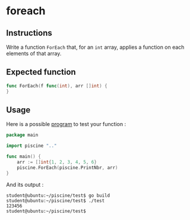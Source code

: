 # foreach

## Instructions

Write a function `ForEach` that, for an `int` array, applies a function on each elements of that array.

## Expected function

```go
func ForEach(f func(int), arr []int) {
}
```

## Usage

Here is a possible [program](TODO-LINK) to test your function :

```go
package main

import piscine ".."

func main() {
	arr := []int{1, 2, 3, 4, 5, 6}
	piscine.ForEach(piscine.PrintNbr, arr)
}
```

And its output :

```console
student@ubuntu:~/piscine/test$ go build
student@ubuntu:~/piscine/test$ ./test
123456
student@ubuntu:~/piscine/test$
```

